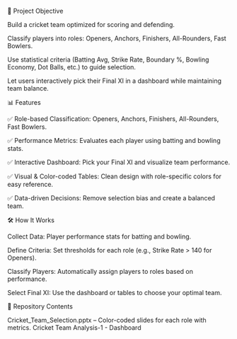 🎯 Project Objective

Build a cricket team optimized for scoring and defending.

Classify players into roles: Openers, Anchors, Finishers, All-Rounders, Fast Bowlers.

Use statistical criteria (Batting Avg, Strike Rate, Boundary %, Bowling Economy, Dot Balls, etc.) to guide selection.

Let users interactively pick their Final XI in a dashboard while maintaining team balance.

📊 Features

✅ Role-based Classification: Openers, Anchors, Finishers, All-Rounders, Fast Bowlers.

✅ Performance Metrics: Evaluates each player using batting and bowling stats.

✅ Interactive Dashboard: Pick your Final XI and visualize team performance.

✅ Visual & Color-coded Tables: Clean design with role-specific colors for easy reference.

✅ Data-driven Decisions: Remove selection bias and create a balanced team.

🛠 How It Works

Collect Data: Player performance stats for batting and bowling.

Define Criteria: Set thresholds for each role (e.g., Strike Rate > 140 for Openers).

Classify Players: Automatically assign players to roles based on performance.

Select Final XI: Use the dashboard or tables to choose your optimal team.

📁 Repository Contents

Cricket_Team_Selection.pptx – Color-coded slides for each role with metrics.
Cricket Team Analysis-1 - Dashboard
